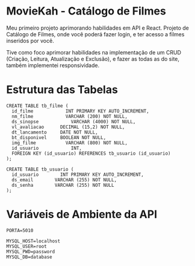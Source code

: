 # MovieKah - Catálogo de Filmes

Meu primeiro projeto aprimorando habilidades em API e React. Projeto de Catálogo de Filmes, onde você poderá fazer login, e ter acesso a filmes inseridos por você. 

Tive como foco aprimorar habilidades na implementação de um CRUD (Criação, Leitura, Atualização e Exclusão), e fazer as todas as do site, também implementei responsividade.


 # Estrutura das Tabelas
```
CREATE TABLE tb_filme (
  id_filme			  INT PRIMARY KEY AUTO_INCREMENT,
  nm_filme			  VARCHAR (200) NOT NULL,
  ds_sinopse			VARCHAR (4000) NOT NULL,
  vl_avaliacao 		DECIMAL (15,2) NOT NULL,
  dt_lancamento		DATE NOT NULL,
  bt_disponivel		BOOLEAN NOT NULL,
  img_filme			  VARCHAR (800) NOT NULL,
  id_usuario			INT,
  FOREIGN KEY (id_usuario) REFERENCES tb_usuario (id_usuario)
);

CREATE TABLE tb_usuario (
  id_usuario		INT PRIMARY KEY AUTO_INCREMENT,
  ds_email		  VARCHAR (255) NOT NULL,
  ds_senha 		  VARCHAR (255) NOT NULL
);
```

 # Variáveis de Ambiente da API
```
PORTA=5010

MYSQL_HOST=localhost
MYSQL_USER=root
MYSQL_PWD=password
MYSQL_DB=database
```

